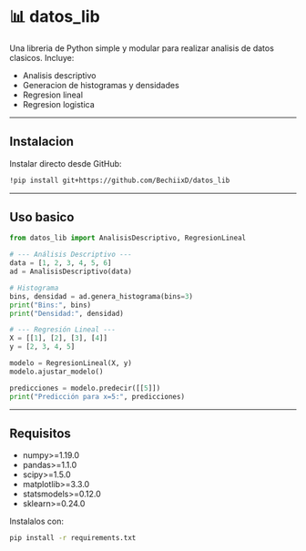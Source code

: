 # 📊 datos_lib

Una libreria de Python simple y modular para realizar analisis de datos clasicos.
Incluye:
- Analisis descriptivo
- Generacion de histogramas y densidades
- Regresion lineal
- Regresion logistica

---

## Instalacion
Instalar directo desde GitHub:
```bash
!pip install git+https://github.com/BechiixD/datos_lib
```

---

## Uso basico
```python
from datos_lib import AnalisisDescriptivo, RegresionLineal

# --- Análisis Descriptivo ---
data = [1, 2, 3, 4, 5, 6]
ad = AnalisisDescriptivo(data)

# Histograma
bins, densidad = ad.genera_histograma(bins=3)
print("Bins:", bins)
print("Densidad:", densidad)

# --- Regresión Lineal ---
X = [[1], [2], [3], [4]]
y = [2, 3, 4, 5]

modelo = RegresionLineal(X, y)
modelo.ajustar_modelo()

predicciones = modelo.predecir([[5]])
print("Predicción para x=5:", predicciones)
```

---
## Requisitos
- numpy>=1.19.0
- pandas>=1.1.0
- scipy>=1.5.0
- matplotlib>=3.3.0
- statsmodels>=0.12.0
- sklearn>=0.24.0

Instalalos con:
```bash
pip install -r requirements.txt